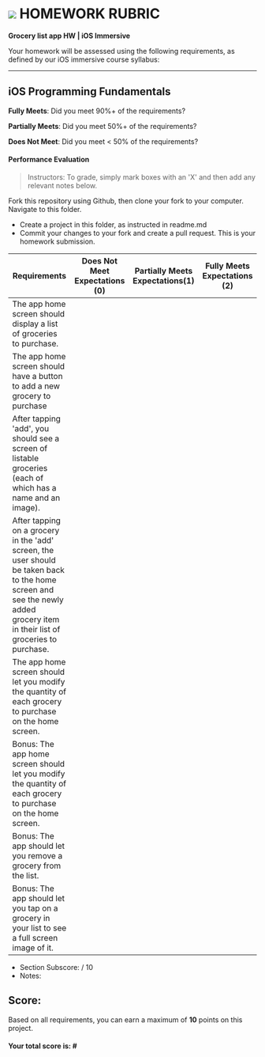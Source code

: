 # ![](https://ga-dash.s3.amazonaws.com/production/assets/logo-9f88ae6c9c3871690e33280fcf557f33.png) HOMEWORK RUBRIC
**Grocery list app HW | iOS Immersive** 	 					

Your homework will be assessed using the following requirements, as defined by our iOS immersive course syllabus:

---

## iOS Programming Fundamentals
**Fully Meets**: Did you meet 90%+ of the requirements?

**Partially Meets**: Did you meet 50%+ of the requirements?

**Does Not Meet**: Did you meet < 50% of the requirements?

#### Performance Evaluation
> Instructors: To grade, simply mark boxes with an 'X' and then add any relevant notes below.

Fork this repository using Github, then clone your fork to your computer. Navigate to this folder. 
- Create a project in this folder, as instructed in readme.md
- Commit your changes to your fork and create a pull request. This is your homework submission.

| Requirements | Does Not Meet Expectations (0) | Partially Meets Expectations(1) | Fully Meets Expectations (2) |
|---|---|---|---|
| The app home screen should display a list of groceries to purchase. | | | |
| The app home screen should have a button to add a new grocery to purchase | | | |
| After tapping 'add', you should see a screen of listable groceries (each of which has a name and an image). | | | |
| After tapping on a grocery in the 'add' screen, the user should be taken back to the home screen and see the newly added grocery item in their list of groceries to purchase. | | | |
| The app home screen should let you modify the quantity of each grocery to purchase on the home screen. | | | |
| Bonus: The app home screen should let you modify the quantity of each grocery to purchase on the home screen. | | | |
| Bonus: The app should let you remove a grocery from the list. | | | |
| Bonus: The app should let you tap on a grocery in your list to see a full screen image of it. | | | |

- Section Subscore:  / 10
- Notes:

## Score:
Based on all requirements, you can earn a maximum of  **10**  points on this project.

#### Your total score is: **#**
